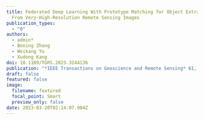 ```yaml
---
title: Federated Deep Learning With Prototype Matching for Object Extraction
  From Very-High-Resolution Remote Sensing Images
publication_types:
  - "0"
authors:
  - admin*
  - Boning Zhang
  - Weikang Yu
  - Xudong Kang
doi: 10.1109/TGRS.2023.3244136
publication: "*IEEE Transactions on Geoscience and Remote Sensing* 61, 1-16"
draft: false
featured: false
image:
  filename: featured
  focal_point: Smart
  preview_only: false
date: 2023-03-20T02:14:07.904Z
---
```

